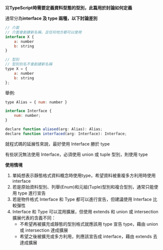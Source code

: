 寫**TypeScript時需要定義資料型態的型別，此篇用於討論如何定義**

通常分為**interface 及 type 兩種，以下討論差別**

```jsx
// 介面
// 介面會創建新名稱，且任何地方都可以使用
interface X {
    a: number
    b: string
}

// 型別
// 型別別名不會創建新名稱
type X = {
    a: number
    b: string
};
```

舉例:

```jsx
type Alias = { num: number }

interface Interface {
    num: number;
}

declare function aliased(arg: Alias): Alias;
declare function interfaced(arg: Interface): Interface;
```

就程式碼的延展性來說，最好使用 Interface 勝於 type

有些狀況無法使用 Interface，必須使用 union 或 tuple 型別，則使用 type

**使用情境**

1. 單純想表示靜態格式資料概念時使用type，希望資料被重複多方利用時使用 interface
2. 若是原始資料型別、列舉(Enum)和元組(Tuple)型別和複合型別，通常只能使用 type 進行宣告
3. 若是物件格式 Interface 和 Type 都可以進行宣告，但建議使用 Interface 比較彈性
4. Interface 和 Type 可以混用擴展，但使用 extends 和 union 或 intersection 擴展代表的含義不同：
    - 不希望再被擴充或靜態的型別格式就應該用 type 宣告 type，藉由 union 或 intersection 達成擴展
    - 希望之後被擴充或多方利用，則應該宣告成 interface，藉由 extends 去達成擴展